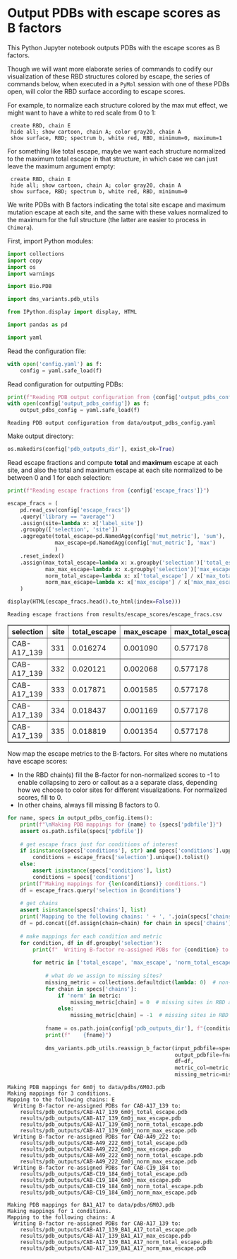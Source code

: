 # Output PDBs with escape scores as B factors
This Python Jupyter notebook outputs PDBs with the escape scores as B factors.

Though we will want more elaborate series of commands to codify our visualization of these RBD structures colored by escape, the series of commands below, when executed in a `PyMol` session with one of these PDBs open, will color the RBD surface according to escape scores.

For example, to normalize each structure colored by the max mut effect, we might want to have a white to red scale from 0 to 1:

     create RBD, chain E
     hide all; show cartoon, chain A; color gray20, chain A
     show surface, RBD; spectrum b, white red, RBD, minimum=0, maximum=1
     
For something like total escape, maybe we want each structure normalized to the maximum total escape in that structure, in which case we can just leave the maximum argument empty:

     create RBD, chain E
     hide all; show cartoon, chain A; color gray20, chain A
     show surface, RBD; spectrum b, white red, RBD, minimum=0
     
We write PDBs with B factors indicating the total site escape and maximum mutation escape at each site, and the same with these values normalized to the maximum for the full structure (the latter are easier to process in `Chimera`).

First, import Python modules:


```python
import collections
import copy
import os
import warnings

import Bio.PDB

import dms_variants.pdb_utils

from IPython.display import display, HTML

import pandas as pd

import yaml
```

Read the configuration file:


```python
with open('config.yaml') as f:
    config = yaml.safe_load(f)
```

Read configuration for outputting PDBs:


```python
print(f"Reading PDB output configuration from {config['output_pdbs_config']}")
with open(config['output_pdbs_config']) as f:
    output_pdbs_config = yaml.safe_load(f)
```

    Reading PDB output configuration from data/output_pdbs_config.yaml


Make output directory:


```python
os.makedirs(config['pdb_outputs_dir'], exist_ok=True)
```

Read escape fractions and compute **total** and **maximum** escape at each site, and also the total and maximum escape at each site normalized to be between 0 and 1 for each selection:


```python
print(f"Reading escape fractions from {config['escape_fracs']}")

escape_fracs = (
    pd.read_csv(config['escape_fracs'])
    .query('library == "average"')
    .assign(site=lambda x: x['label_site'])
    .groupby(['selection', 'site'])
    .aggregate(total_escape=pd.NamedAgg(config['mut_metric'], 'sum'),
               max_escape=pd.NamedAgg(config['mut_metric'], 'max')
               )
    .reset_index()
    .assign(max_total_escape=lambda x: x.groupby('selection')['total_escape'].transform('max'),
            max_max_escape=lambda x: x.groupby('selection')['max_escape'].transform('max'),
            norm_total_escape=lambda x: x['total_escape'] / x['max_total_escape'],
            norm_max_escape=lambda x: x['max_escape'] / x['max_max_escape'])
    )

display(HTML(escape_fracs.head().to_html(index=False)))
```

    Reading escape fractions from results/escape_scores/escape_fracs.csv



<table border="1" class="dataframe">
  <thead>
    <tr style="text-align: right;">
      <th>selection</th>
      <th>site</th>
      <th>total_escape</th>
      <th>max_escape</th>
      <th>max_total_escape</th>
      <th>max_max_escape</th>
      <th>norm_total_escape</th>
      <th>norm_max_escape</th>
    </tr>
  </thead>
  <tbody>
    <tr>
      <td>CAB-A17_139</td>
      <td>331</td>
      <td>0.016274</td>
      <td>0.001090</td>
      <td>0.577178</td>
      <td>0.5368</td>
      <td>0.028196</td>
      <td>0.002031</td>
    </tr>
    <tr>
      <td>CAB-A17_139</td>
      <td>332</td>
      <td>0.020121</td>
      <td>0.002068</td>
      <td>0.577178</td>
      <td>0.5368</td>
      <td>0.034861</td>
      <td>0.003852</td>
    </tr>
    <tr>
      <td>CAB-A17_139</td>
      <td>333</td>
      <td>0.017871</td>
      <td>0.001585</td>
      <td>0.577178</td>
      <td>0.5368</td>
      <td>0.030964</td>
      <td>0.002953</td>
    </tr>
    <tr>
      <td>CAB-A17_139</td>
      <td>334</td>
      <td>0.018437</td>
      <td>0.001169</td>
      <td>0.577178</td>
      <td>0.5368</td>
      <td>0.031944</td>
      <td>0.002178</td>
    </tr>
    <tr>
      <td>CAB-A17_139</td>
      <td>335</td>
      <td>0.018819</td>
      <td>0.001354</td>
      <td>0.577178</td>
      <td>0.5368</td>
      <td>0.032605</td>
      <td>0.002522</td>
    </tr>
  </tbody>
</table>


Now map the escape metrics to the B-factors.
For sites where no mutations have escape scores:
 - In the RBD chain(s) fill the B-factor for non-normalized scores to -1 to enable collapsing to zero or callout as a a separate class, depending how we choose to color sites for different visualizations. For normalized scores, fill to 0.
 - In other chains, always fill missing B factors to 0.  


```python
for name, specs in output_pdbs_config.items():
    print(f"\nMaking PDB mappings for {name} to {specs['pdbfile']}")
    assert os.path.isfile(specs['pdbfile'])
    
    # get escape fracs just for conditions of interest
    if isinstance(specs['conditions'], str) and specs['conditions'].upper() == 'ALL':
        conditions = escape_fracs['selection'].unique().tolist()
    else:
        assert isinstance(specs['conditions'], list)
        conditions = specs['conditions']
    print(f"Making mappings for {len(conditions)} conditions.")
    df = escape_fracs.query('selection in @conditions')
    
    # get chains
    assert isinstance(specs['chains'], list)
    print('Mapping to the following chains: ' + ', '.join(specs['chains']))
    df = pd.concat([df.assign(chain=chain) for chain in specs['chains']], ignore_index=True)
    
    # make mappings for each condition and metric
    for condition, df in df.groupby('selection'):
        print(f"  Writing B-factor re-assigned PDBs for {condition} to:")
    
        for metric in ['total_escape', 'max_escape', 'norm_total_escape', 'norm_max_escape']:
        
            # what do we assign to missing sites?
            missing_metric = collections.defaultdict(lambda: 0)  # non-RBD chains always fill to zero
            for chain in specs['chains']:
                if 'norm' in metric:
                    missing_metric[chain] = 0  # missing sites in RBD are 0 for normalized metric PDBs
                else:
                    missing_metric[chain] = -1  # missing sites in RBD are -1 for non-normalized metric PDBs
        
            fname = os.path.join(config['pdb_outputs_dir'], f"{condition}_{name}_{metric}.pdb")
            print(f"    {fname}")
            
            dms_variants.pdb_utils.reassign_b_factor(input_pdbfile=specs['pdbfile'],
                                                     output_pdbfile=fname,
                                                     df=df,
                                                     metric_col=metric,
                                                     missing_metric=missing_metric)
```

    
    Making PDB mappings for 6m0j to data/pdbs/6M0J.pdb
    Making mappings for 3 conditions.
    Mapping to the following chains: E
      Writing B-factor re-assigned PDBs for CAB-A17_139 to:
        results/pdb_outputs/CAB-A17_139_6m0j_total_escape.pdb
        results/pdb_outputs/CAB-A17_139_6m0j_max_escape.pdb
        results/pdb_outputs/CAB-A17_139_6m0j_norm_total_escape.pdb
        results/pdb_outputs/CAB-A17_139_6m0j_norm_max_escape.pdb
      Writing B-factor re-assigned PDBs for CAB-A49_222 to:
        results/pdb_outputs/CAB-A49_222_6m0j_total_escape.pdb
        results/pdb_outputs/CAB-A49_222_6m0j_max_escape.pdb
        results/pdb_outputs/CAB-A49_222_6m0j_norm_total_escape.pdb
        results/pdb_outputs/CAB-A49_222_6m0j_norm_max_escape.pdb
      Writing B-factor re-assigned PDBs for CAB-C19_184 to:
        results/pdb_outputs/CAB-C19_184_6m0j_total_escape.pdb
        results/pdb_outputs/CAB-C19_184_6m0j_max_escape.pdb
        results/pdb_outputs/CAB-C19_184_6m0j_norm_total_escape.pdb
        results/pdb_outputs/CAB-C19_184_6m0j_norm_max_escape.pdb
    
    Making PDB mappings for BA1_A17 to data/pdbs/6M0J.pdb
    Making mappings for 1 conditions.
    Mapping to the following chains: A
      Writing B-factor re-assigned PDBs for CAB-A17_139 to:
        results/pdb_outputs/CAB-A17_139_BA1_A17_total_escape.pdb
        results/pdb_outputs/CAB-A17_139_BA1_A17_max_escape.pdb
        results/pdb_outputs/CAB-A17_139_BA1_A17_norm_total_escape.pdb
        results/pdb_outputs/CAB-A17_139_BA1_A17_norm_max_escape.pdb

